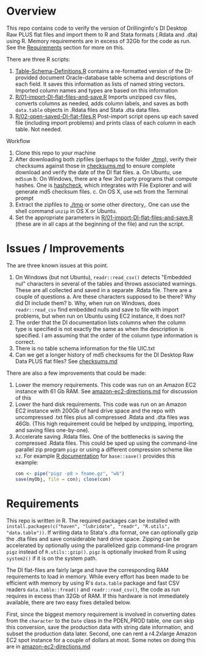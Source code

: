 # Overview

This repo contains code to verify the version of Drillinginfo's DI Desktop Raw PLUS flat files and import them to R and Stata formats (.Rdata and .dta) using R. Memory requirements are in excess of 32Gb for the code as run. See the [Requirements](#requirements) section for more on this.

There are three R scripts:

1. [Table-Schema-Definitions.R](R/Table-Schema-Definitions.R) contains a re-formatted version of the DI-provided document Oracle-database table schema and descriptions of each field. It saves this information as lists of named string vectors. Imported column names and types are based on this information
2. [R/01-import-DI-flat-files-and-save.R](R/01-import-DI-flat-files-and-save.R) Imports unzipped csv files, converts columns as needed, adds column labels, and saves as both `data.table` objects in .Rdata files and Stata .dta data files.
3. [R/02-open-saved-DI-flat-files.R](R/02-open-saved-DI-flat-files.R) Post-import script opens up each saved file (including import problems) and prints class of each column in each table. Not needed.

Workflow

1. Clone this repo to your machine
2. After downloading both zipfiles (perhaps to the folder [./tmp](./tmp)), verify their checksums against those in [checksums.md](checksums.md) to ensure complete download and verify the date of the DI flat files.
    a. On Ubuntu, use `md5sum`
    b. On Windows, there are a few 3rd party programs that compute hashes. One is [hashcheck](http://code.kliu.org/hashcheck/), which integrates with File Explorer and will generate md5 checksum files.
    c. On OS X, use `md5` from the Terminal prompt
3. Extract the zipfiles to [./tmp](./tmp) or some other directory,. One can use the shell command `unzip` in OS X or Ubuntu.
4. Set the appropriate parameters in [R/01-import-DI-flat-files-and-save.R](R/01-import-DI-flat-files-and-save.R) (these are in all caps at the beginning of the file) and run the script.


# Issues / Improvements

The are three known issues at this point. 

1. On Windows (but not Ubuntu), `readr::read_csv()` detects "Embedded nul" characters in several of the tables and throws associated warnings. These are all collected and saved in a separate .Rdata file. There are a couple of questions
    a. Are these characters supposed to be there? Why did DI include them?
    b. Why, when run on Windows, does `readr::read_csv` find embedded nulls and save to file with import problems, but when run on Ubuntu using EC2 instance, it does not?
2. The order that the DI documentation lists columns when the column type is specified is not exactly the same as when the description is specified. I am assuming that the order of the column type information is correct.
3. There is no table schema information for the file UIC.txt
4. Can we get a longer history of md5 checksums for the DI Desktop Raw Data PLUS flat files? See [checksums.md](checksums.md)

There are also a few improvements that could be made:

1. Lower the memory requirements. This code was run on an Amazon EC2 instance with 61 Gb RAM. See [amazon-ec2-directions.md](amazon-ec2-directions.md) for discussion of this
2. Lower the hard disk requirements. This code was run on an Amazon EC2 instance with 200Gb of hard drive space and the repo with uncompressed .txt files plus all compressed .Rdata and .dta files was 46Gb. (This high requirement could be helped by unzipping, importing, and saving files one-by-one). 
3. Accelerate saving .Rdata files. One of the bottlenecks is saving the compressed .Rdata files. This could be sped up using the command-line parallel zip program `pigz` or using a different compression scheme like `xz`. For example [R documentation](https://stat.ethz.ch/R-manual/R-devel/library/base/html/save.html) for `base::save()` provides this example:
    ```R
    con <- pipe("pigz -p8 > fname.gz", "wb")
    save(myObj, file = con); close(con)
    ```

# Requirements

This repo is written in R. The required packages can be installed with `install.packages(c("haven", "lubridate", "readr", "R.utils", "data.table"))`. If writing data to Stata's .dta format, one can optionally gzip the .dta files and save considerable hard drive space. Zipping can be accelerated by optionally using the parallelized gzip command-line program `pigz` instead of `R.utils::gzip()`. `pigz` is optionally invoked from R using `system2()` if it is on the system path.

The DI flat-files are fairly large and have the corresponding RAM requirements to load in memory. While every effort has been made to be efficient with memory by using R's `data.table` package and fast CSV readers `data.table::fread()` and `readr::read_csv()`, the code as run requires in excess than 32Gb of RAM. If this hardware is not immediately available, there are two easy fixes detailed below.

First, since the biggest memory requirement is involved in converting dates from the `character` to the `Date` class in the PDEN_PROD table, one can skip this conversion, save the production data with string date information, and subset the production data later. Second, one can rent a r4.2xlarge Amazon EC2 spot instance for a couple of dollars at most. Some notes on doing this are in [amazon-ec2-directions.md](amazon-ec2-directions.md)
